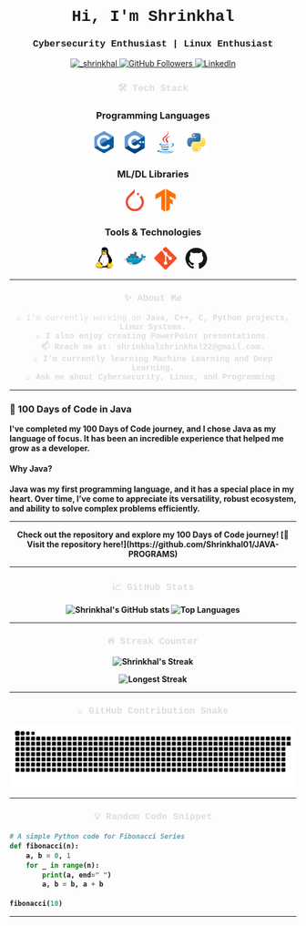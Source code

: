 <h1 align="center" style="font-family: 'Courier New', monospace;">Hi, I'm Shrinkhal</h1>
<h3 align="center" style="font-family: 'Courier New', monospace;">Cybersecurity Enthusiast | Linux Enthusiast</h3>

<p align="center">
  <a href="https://twitter.com/_shrinkhal" target="_blank">
    <img src="https://img.shields.io/twitter/follow/_shrinkhal?logo=twitter&style=for-the-badge&color=6e6e6e" alt="_shrinkhal" />
  </a>
  <a href="https://github.com/Shrinkhal01" target="_blank">
    <img src="https://img.shields.io/github/followers/Shrinkhal01?logo=github&style=for-the-badge&color=6e6e6e" alt="GitHub Followers" />
  </a>
  <a href="https://www.linkedin.com/in/shrinkhal-02761a2b0/" target="_blank">
    <img src="https://img.shields.io/badge/LinkedIn-0077B5?style=for-the-badge&logo=linkedin&logoColor=white&color=6e6e6e" alt="LinkedIn" />
  </a>
</p>

<h3 align="center" style="font-family: 'Courier New', monospace; color: #ddd;">🛠️ Tech Stack</h3>

<h3 align="center"> Programming Languages</h3>
<p align="center">
  <img src="https://raw.githubusercontent.com/devicons/devicon/master/icons/c/c-original.svg" alt="c" width="40" height="40" style="margin-right: 10px;"/>
  <img src="https://raw.githubusercontent.com/devicons/devicon/master/icons/cplusplus/cplusplus-original.svg" alt="cpp" width="40" height="40" style="margin-right: 10px;"/>
  <img src="https://raw.githubusercontent.com/devicons/devicon/master/icons/java/java-original.svg" alt="java" width="40" height="40" style="margin-right: 10px;"/>
  <img src="https://raw.githubusercontent.com/devicons/devicon/master/icons/python/python-original.svg" alt="python" width="40" height="40" style="margin-right: 10px;"/>
</p>

<h3 align="center"> ML/DL Libraries</h3>
<p align="center">
  <img src="https://raw.githubusercontent.com/devicons/devicon/master/icons/pytorch/pytorch-original.svg" alt="pytorch" width="40" height="40" style="margin-right: 10px;"/>
  <img src="https://raw.githubusercontent.com/devicons/devicon/master/icons/tensorflow/tensorflow-original.svg" alt="tensorflow" width="40" height="40" style="margin-right: 10px;"/>
</p>

<h3 align="center"> Tools & Technologies </h3>
<p align="center">
  <img src="https://raw.githubusercontent.com/devicons/devicon/master/icons/linux/linux-original.svg" alt="linux" width="40" height="40" style="margin-right: 10px;"/>
  <img src="https://raw.githubusercontent.com/devicons/devicon/master/icons/docker/docker-original.svg" alt="docker" width="40" height="40" style="margin-right: 10px;"/>
  <img src="https://raw.githubusercontent.com/devicons/devicon/master/icons/git/git-original.svg" alt="git" width="40" height="40" style="margin-right: 10px;"/>
  <img src="https://raw.githubusercontent.com/devicons/devicon/master/icons/github/github-original.svg" alt="github" width="40" height="40" style="margin-right: 10px;"/>
</p>

---

<h3 align="center" style="font-family: 'Courier New', monospace; color: #ddd;">✨ About Me</h3>
<div align="center" style="font-family: 'Courier New', monospace; color: #ddd;">
  <p1>🔭 I’m currently working on <strong>Java, C++, C, Python projects, Linux Systems.</p1><br>
  <p1>🌟 I also enjoy creating <strong>PowerPoint presentations.</p1><br>
  <p1>📫 Reach me at: <strong>shrinkhalshrinkhal22@gmail.com.</p1><br>
  <p1>🌱 I’m currently learning <strong>Machine Learning and Deep Learning.</p1><br>
  <p1>💬 Ask me about <strong>Cybersecurity, Linux, and Programming.</p1><br>
</div>

---

### 🚀 100 Days of Code in Java

I've completed my **100 Days of Code** journey, and I chose **Java** as my language of focus. It has been an incredible experience that helped me grow as a developer.

#### Why Java?

Java was my first programming language, and it has a special place in my heart. Over time, I’ve come to appreciate its versatility, robust ecosystem, and ability to solve complex problems efficiently.

---

<center>  
  Check out the repository and explore my 100 Days of Code journey!
  [🔗 Visit the repository here!](https://github.com/Shrinkhal01/JAVA-PROGRAMS)  
</center>

---

<h3 align="center" style="font-family: 'Courier New', monospace; color: #ddd;">📈 GitHub Stats</h3>
<p align="center">
  <img src="https://github-readme-stats.vercel.app/api?username=Shrinkhal01&show_icons=true&theme=radical" alt="Shrinkhal's GitHub stats" />
  <img src="https://github-readme-stats.vercel.app/api/top-langs/?username=Shrinkhal01&layout=compact&theme=radical" alt="Top Languages" />
</p>

---

<h3 align="center" style="font-family: 'Courier New', monospace; color: #ddd;">🔥 Streak Counter</h3>
<p align="center">
  <img src="https://github-readme-streak-stats.herokuapp.com/?user=Shrinkhal01&theme=radical" alt="Shrinkhal's Streak" />
</p>
<p align="center">
  <img src="https://badges.pufler.dev/years/Shrinkhal01?style=for-the-badge&label=Longest%20Streak&logo=github&color=6e6e6e" alt="Longest Streak" />
</p>

---

<h3 align="center" style="font-family: 'Courier New', monospace; color: #ddd;">🐍 GitHub Contribution Snake</h3>
<picture>
  <source media="(prefers-color-scheme: dark)" srcset="https://raw.githubusercontent.com/Shrinkhal01/Shrinkhal01/output/github-snake-dark.svg" />
  <source media="(prefers-color-scheme: light)" srcset="https://raw.githubusercontent.com/Shrinkhal01/Shrinkhal01/output/github-snake.svg" />
  <img alt="github-snake" src="https://raw.githubusercontent.com/Shrinkhal01/Shrinkhal01/output/github-snake.svg" />
</picture>

---

<h3 align="center" style="font-family: 'Courier New', monospace; color: #ddd;">💡 Random Code Snippet</h3>

```python
# A simple Python code for Fibonacci Series
def fibonacci(n):
    a, b = 0, 1
    for _ in range(n):
        print(a, end=" ")
        a, b = b, a + b

fibonacci(10)
```
---
